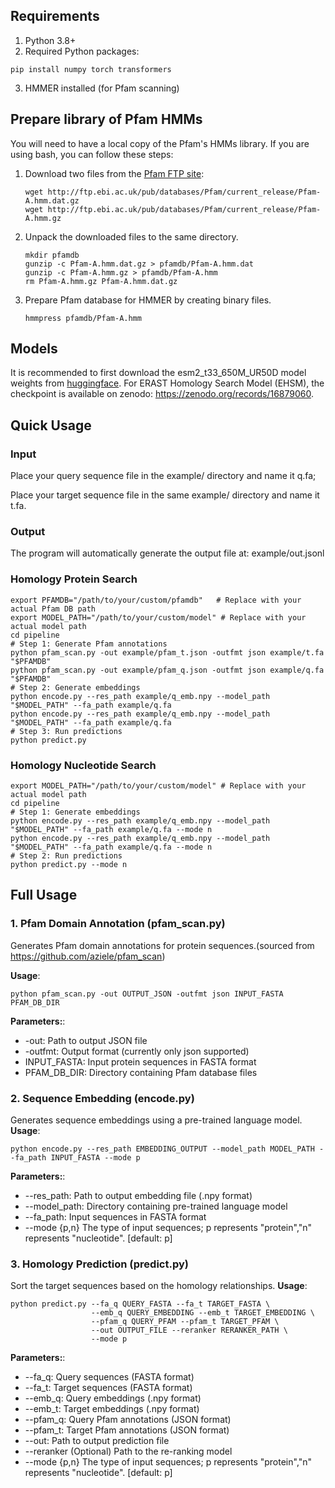 ## Requirements
1. Python 3.8+
2. Required Python packages:

```
pip install numpy torch transformers
```
3. HMMER installed (for Pfam scanning)

## Prepare library of Pfam HMMs

You will need to have a local copy of the Pfam's HMMs library. If you are using bash, you can follow these steps:

1. Download two files from the [Pfam FTP site](ftp://ftp.ebi.ac.uk/pub/databases/Pfam/current_release/):

	```
	wget http://ftp.ebi.ac.uk/pub/databases/Pfam/current_release/Pfam-A.hmm.dat.gz
	wget http://ftp.ebi.ac.uk/pub/databases/Pfam/current_release/Pfam-A.hmm.gz
	```

2. Unpack the downloaded files to the same directory.

	```
	mkdir pfamdb
	gunzip -c Pfam-A.hmm.dat.gz > pfamdb/Pfam-A.hmm.dat
	gunzip -c Pfam-A.hmm.gz > pfamdb/Pfam-A.hmm
	rm Pfam-A.hmm.gz Pfam-A.hmm.dat.gz
	```

3. Prepare Pfam database for HMMER by creating binary files.
  
	```
	hmmpress pfamdb/Pfam-A.hmm
	```
## Models
It is recommended to first download the esm2_t33_650M_UR50D model weights from [huggingface](https://huggingface.co/facebook/esm2_t33_650M_UR50D). For ERAST Homology Search Model (EHSM), the checkpoint is available on zenodo: https://zenodo.org/records/16879060.
## Quick Usage
### Input
Place your query sequence file in the example/ directory and name it q.fa;

Place your target sequence file in the same example/ directory and name it t.fa.
### Output
The program will automatically generate the output file at:
example/out.jsonl
### Homology Protein Search
```
export PFAMDB="/path/to/your/custom/pfamdb"   # Replace with your actual Pfam DB path
export MODEL_PATH="/path/to/your/custom/model" # Replace with your actual model path
cd pipeline
# Step 1: Generate Pfam annotations 
python pfam_scan.py -out example/pfam_t.json -outfmt json example/t.fa "$PFAMDB"
python pfam_scan.py -out example/pfam_q.json -outfmt json example/q.fa "$PFAMDB"
# Step 2: Generate embeddings 
python encode.py --res_path example/q_emb.npy --model_path "$MODEL_PATH" --fa_path example/q.fa
python encode.py --res_path example/q_emb.npy --model_path "$MODEL_PATH" --fa_path example/q.fa
# Step 3: Run predictions
python predict.py
```
### Homology Nucleotide Search
```
export MODEL_PATH="/path/to/your/custom/model" # Replace with your actual model path
cd pipeline
# Step 1: Generate embeddings 
python encode.py --res_path example/q_emb.npy --model_path "$MODEL_PATH" --fa_path example/q.fa --mode n
python encode.py --res_path example/q_emb.npy --model_path "$MODEL_PATH" --fa_path example/q.fa	--mode n
# Step 2: Run predictions
python predict.py --mode n
```
## Full Usage
### 1. Pfam Domain Annotation (pfam_scan.py)
Generates Pfam domain annotations for protein sequences.(sourced from https://github.com/aziele/pfam_scan)

**Usage**:
```
python pfam_scan.py -out OUTPUT_JSON -outfmt json INPUT_FASTA PFAM_DB_DIR
```
**Parameters:**:
- -out: Path to output JSON file
- -outfmt: Output format (currently only json supported)
- INPUT_FASTA: Input protein sequences in FASTA format
- PFAM_DB_DIR: Directory containing Pfam database files
### 2. Sequence Embedding (encode.py)
Generates sequence embeddings using a pre-trained language model.
**Usage**:
```
python encode.py --res_path EMBEDDING_OUTPUT --model_path MODEL_PATH --fa_path INPUT_FASTA --mode p
```
**Parameters:**:
- --res_path: Path to output embedding file (.npy format)
- --model_path: Directory containing pre-trained language model
- --fa_path: Input sequences in FASTA format
- --mode {p,n}  The type of input sequences; p represents "protein","n" represents "nucleotide". [default: p]
### 3. Homology Prediction (predict.py)
Sort the target sequences based on the homology relationships.
**Usage**:
```
python predict.py --fa_q QUERY_FASTA --fa_t TARGET_FASTA \
                  --emb_q QUERY_EMBEDDING --emb_t TARGET_EMBEDDING \
                  --pfam_q QUERY_PFAM --pfam_t TARGET_PFAM \
                  --out OUTPUT_FILE --reranker RERANKER_PATH \
				  --mode p
```
**Parameters:**:
- --fa_q: Query sequences (FASTA format)
- --fa_t: Target sequences (FASTA format)
- --emb_q: Query embeddings (.npy format)
- --emb_t: Target embeddings (.npy format)
- --pfam_q: Query Pfam annotations (JSON format)
- --pfam_t: Target Pfam annotations (JSON format)
- --out: Path to output prediction file
- --reranker (Optional) Path to the re-ranking model
- --mode {p,n}  The type of input sequences; p represents "protein","n" represents "nucleotide". [default: p]